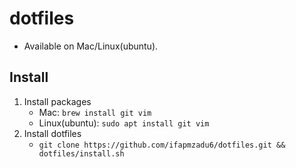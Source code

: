 # dotfiles
- Available on Mac/Linux(ubuntu).

## Install
1. Install packages
    -  Mac: `brew install git vim`
    -  Linux(ubuntu): `sudo apt install git vim`
2. Install dotfiles
    - `git clone https://github.com/ifapmzadu6/dotfiles.git && dotfiles/install.sh`

